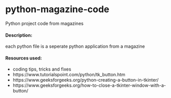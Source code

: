 # python-magazine-code
Python project code from magazines

<h4>Description:</h4>
each python file is a seperate python application from a magazine 


<h4>Resources used:</h4>
<ul>
  <li>coding tips, tricks and fixes</li>
  <li>https://www.tutorialspoint.com/python/tk_button.htm</li>
  <li>https://www.geeksforgeeks.org/python-creating-a-button-in-tkinter/</li>
  <li>https://www.geeksforgeeks.org/how-to-close-a-tkinter-window-with-a-button/ </li>
  </ul>
